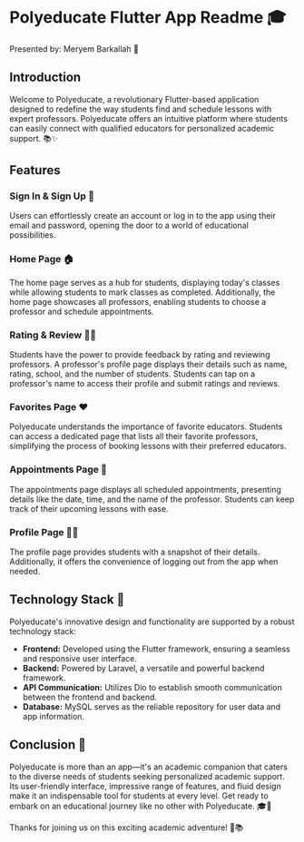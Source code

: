 # Polyeducate Flutter App Readme 🎓

Presented by: Meryem Barkallah 🌟

## Introduction

Welcome to Polyeducate, a revolutionary Flutter-based application designed to redefine the way students find and schedule lessons with expert professors. Polyeducate offers an intuitive platform where students can easily connect with qualified educators for personalized academic support. 📚✨

## Features

### Sign In & Sign Up 🔑

Users can effortlessly create an account or log in to the app using their email and password, opening the door to a world of educational possibilities.

### Home Page 🏠

The home page serves as a hub for students, displaying today's classes while allowing students to mark classes as completed. Additionally, the home page showcases all professors, enabling students to choose a professor and schedule appointments.

### Rating & Review 🌟📝

Students have the power to provide feedback by rating and reviewing professors. A professor's profile page displays their details such as name, rating, school, and the number of students. Students can tap on a professor's name to access their profile and submit ratings and reviews.

### Favorites Page ❤️

Polyeducate understands the importance of favorite educators. Students can access a dedicated page that lists all their favorite professors, simplifying the process of booking lessons with their preferred educators.

### Appointments Page 📅

The appointments page displays all scheduled appointments, presenting details like the date, time, and the name of the professor. Students can keep track of their upcoming lessons with ease.

### Profile Page 🧑‍🎓

The profile page provides students with a snapshot of their details. Additionally, it offers the convenience of logging out from the app when needed.

## Technology Stack 🚀

Polyeducate's innovative design and functionality are supported by a robust technology stack:

- **Frontend:** Developed using the Flutter framework, ensuring a seamless and responsive user interface.
- **Backend:** Powered by Laravel, a versatile and powerful backend framework.
- **API Communication:** Utilizes Dio to establish smooth communication between the frontend and backend.
- **Database:** MySQL serves as the reliable repository for user data and app information.

## Conclusion 📝

Polyeducate is more than an app—it's an academic companion that caters to the diverse needs of students seeking personalized academic support. Its user-friendly interface, impressive range of features, and fluid design make it an indispensable tool for students at every level. Get ready to embark on an educational journey like no other with Polyeducate. 🎓🚀

Thanks for joining us on this exciting academic adventure! 🙌📚
